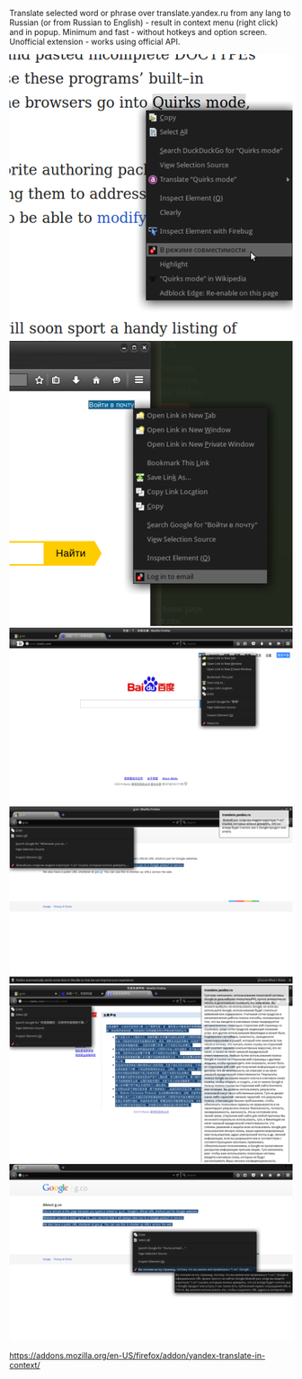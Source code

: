 Translate selected word or phrase over translate.yandex.ru from any lang to Russian (or from Russian to English) - result in context menu (right click) and in popup. 
Minimum and fast - without hotkeys and option screen. Unofficial extension - works using official API.

![яндекс переводчик для фаерфокс, яндекс переводчик для firefox](/screenshot-en-ru.png)
![яндекс переводчик для фаерфокс, яндекс переводчик для firefox](/screenshot-ru-en.png)
![яндекс переводчик для фаерфокс, яндекс переводчик для firefox](/screenshot-ch-ru.png)
![яндекс переводчик для фаерфокс, яндекс переводчик для firefox](/screenshot-en-ru-popup.png)
![яндекс переводчик для фаерфокс, яндекс переводчик для firefox](/screenshot-ch-ru-long.png)
![яндекс переводчик для фаерфокс, яндекс переводчик для firefox](/screenshot-hover.png)

https://addons.mozilla.org/en-US/firefox/addon/yandex-translate-in-context/

